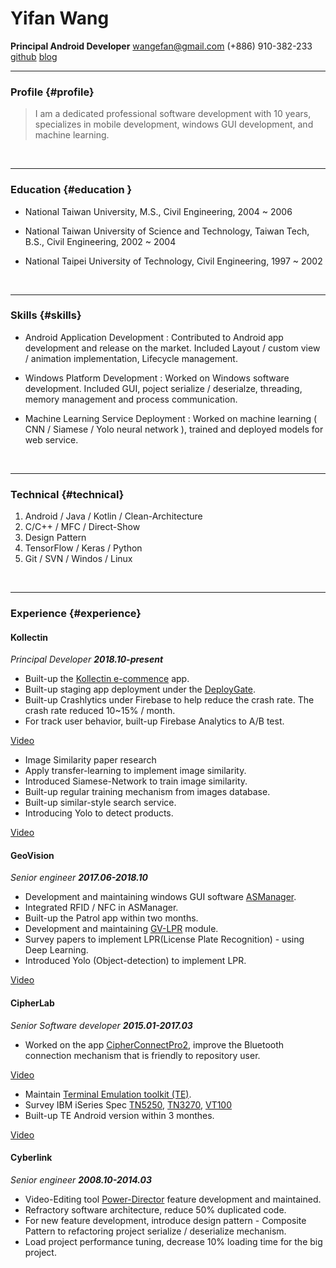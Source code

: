 
# Yifan Wang
__Principal Android Developer__ 
wangefan@gmail.com
(+886) 910-382-233
[github](https://github.com/wangefan)
[blog](https://wang-yi-fan.gitbook.io/wangefan/)
<br/>

------

### Profile {#profile}

>I am a dedicated professional software development with 10 years, specializes in mobile development, windows GUI development, and machine learning.
<br/>

------
### Education {#education }

* National Taiwan University, M.S., Civil Engineering, 2004 ~ 2006

* National Taiwan University of Science and Technology, Taiwan Tech, B.S., Civil Engineering, 2002 ~ 2004

* National Taipei University of Technology, Civil Engineering, 1997 ~ 2002

<br/>

------

### Skills {#skills}

* Android Application Development
  : Contributed to Android app development and release on the market. Included Layout / custom view / animation implementation, Lifecycle management.
  
* Windows Platform Development
  : Worked on Windows software development. Included GUI, poject serialize / deserialze, threading, memory management and process communication.
  
* Machine Learning Service Deployment
  : Worked on machine learning ( CNN / Siamese / Yolo neural network ), trained and deployed models for web service.
  
<br/>

-------

### Technical {#technical}

1. Android / Java / Kotlin / Clean-Architecture 
2. C/C++ / MFC / Direct-Show
3. Design Pattern
4. TensorFlow / Keras / Python
5. Git / SVN / Windos / Linux

<br/>

------

### Experience {#experience}

#### Kollectin
*Principal Developer __2018.10-present__*

  * Built-up the [Kollectin e-commence](https://play.google.com/store/apps/details?id=net.lateralview.kollectin) app.
  * Built-up staging app deployment under the [DeployGate](https://deploygate.com/dashboard).
  * Built-up Crashlytics under Firebase to help reduce the crash rate. The crash rate reduced 10~15% / month.
  * For track user behavior, built-up Firebase Analytics to A/B test.
  
  [Video](https://www.youtube.com/watch?v=gh3oxs1AiHw&feature=youtu.be)
  * Image Similarity paper research
  * Apply transfer-learning to implement image similarity.
  * Introduced Siamese-Network to train image similarity.
  * Built-up regular training mechanism from images database.
  * Built-up similar-style search service.
  * Introducing Yolo to detect products.
  
  [Video](https://www.youtube.com/watch?v=YZpIvG_6Q94)
 
#### GeoVision
*Senior engineer __2017.06-2018.10__*

  * Development and maintaining windows GUI software [ASManager](http://www.geovision.com.tw/product/GV-ASManager%20(Access%20Control)).
  * Integrated RFID / NFC in ASManager.
  * Built-up the Patrol app within two months.
  * Development and maintaining [GV-LPR](http://www.geovision.com.tw/tw/product/GV-LPR) module.
  * Survey papers to implement LPR(License Plate Recognition) - using Deep Learning.
  * Introduced Yolo (Object-detection) to implement LPR.
  
  [Video](https://www.youtube.com/watch?v=MRuW7Vvn6Gw&feature=youtu.be)

#### CipherLab
*Senior Software developer __2015.01-2017.03__*

  * Worked on the app [CipherConnectPro2](https://play.google.com/store/apps/details?id=com.cipherlab.cipherconnectpro2), improve the Bluetooth connection mechanism that is friendly to repository user. 
  
  [Video](https://www.youtube.com/watch?v=9RRoyhm00nE&feature=youtu.be)
  * Maintain [Terminal Emulation toolkit (TE)](https://www.cipherlab.com/zh-tw/product-c57916/Mirror-VT-Emulator.html).
  * Survey IBM iSeries Spec [TN5250](https://mochasoft.dk/tn5250.htm), [TN3270](https://en.wikipedia.org/wiki/3270_emulator), [VT100](https://en.wikipedia.org/wiki/VT100)
  * Built-up TE Android version within 3 monthes.
  
  [Video](https://www.youtube.com/watch?v=A9tEWyjaJ-s&feature=youtu.be)

#### Cyberlink
*Senior engineer __2008.10-2014.03__*

  * Video-Editing tool [Power-Director](https://tw.cyberlink.com/products/video-photo-editor-combo/features_zh_TW.html) feature development and maintained.
  * Refractory software architecture, reduce 50% duplicated code.
  * For new feature development, introduce design pattern - Composite Pattern to refactoring project serialize / deserialize mechanism.
  * Load project performance tuning, decrease 10% loading time for the big project.
